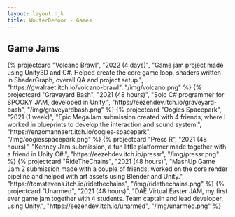 ```yaml
---
layout: layout.njk
title: WouterDeMoor - Games
---
```


<section class="games">
  <h2 class="grid-title">Game Jams</h2>
  <div class="project-grid container">
    {% projectcard "Volcano Brawl", "2022 (4 days)", "Game jam project made using Unity3D and C#. Helped create the core game loop, shaders written in ShaderGraph, overall QA and project setup.", "https://gwalraet.itch.io/volcano-brawl", "/img/volcano.png" %}
    {% projectcard "Graveyard Bash", "2021 (48 hours)", "Solo C# programmer for SPOOKY JAM, developed in Unity.", "https://eezehdev.itch.io/graveyard-bash", "/img/graveyardbash.png" %}
    {% projectcard "Oogies Spacepark", "2021 (1 week)", "Epic MegaJam submission created with 4 friends, where I worked in blueprints to develop the interaction and sound system.", "https://enzomannaert.itch.io/oogies-spacepark", "/img/oogiesspacepark.png" %}
    {% projectcard "Press R", "2021 (48 hours)", "Kenney Jam submission, a fun little platformer made together with a friend in Unity C#.", "https://eezehdev.itch.io/pressr", "/img/pressr.png" %}
    {% projectcard "RideTheChains", "2021 (48 hours)", "MashUp Game Jam 2 submission made with a couple of friends, worked on the core render pipeline and helped with art assets using Blender and Unity.", "https://tomstevens.itch.io/ridethechains", "/img/ridethechains.png" %}
    {% projectcard "Unarmed", "2021 (48 hours)", "DAE Virtual Easter JAM, my first ever game jam together with 4 students. Team captain and lead developer, using Unity.", "https://eezehdev.itch.io/unarmed", "/img/unarmed.png" %}
  </div>
</section>
